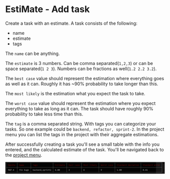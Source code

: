 # EstiMate - Add task

Create a task with an estimate. A task consists of the following:
* name
* estimate
* tags

The `name` can be anything.

The `estimate` is 3 numbers.
Can be comma separated(`1,2,3`) or can be space separated(`1 2 3`).
Numbers can be fractions as well(`1.2 2.2 3.2`).

The `best case` value should represent the estimation where everything goes as well as it can. Roughly it has ~90% probability to take longer than this.

The `most likely` is the estimation what you expect the task to take.

The `worst case` value should represent the estimation where you expect everything to take as long as it can.
The task should have roughly 90% probability to take less time than this.

The `tag` is a comma separated string.
With tags you can categorize your tasks.
So one example could be `backend, refactor, sprint-2`.
In the project menu you can list the tags in the project with their aggregate estimations.

After successfully creating a task you'll see a small table with the info you entered, and the calculated estimate of the task.
You'll be navigated back to the [project menu](./project-menu.md).

![Single task table](../assets/sample-single-task-table.PNG "Single task table")